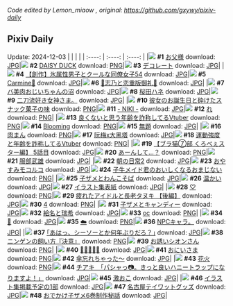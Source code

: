 *Code edited by Lemon_miaow , original: https://github.com/gxywy/pixiv-daily*
## Pixiv Daily 
Update: 2024-12-03
|      |      |      |
| :----: | :----: | :----: |
|![](https://pximg.lemonmiaow.xyz/c/240x480/img-master/img/2024/12/01/00/09/53/124783411_p0_master1200.jpg) **#1** [お父様](https://www.pixiv.net/artworks/124783411) download: [JPG](https://pximg.lemonmiaow.xyz/img-original/img/2024/12/01/00/09/53/124783411_p0.jpg)|![](https://pximg.lemonmiaow.xyz/c/240x480/img-master/img/2024/12/02/00/00/55/124818547_p0_master1200.jpg) **#2** [DAISY DUCK](https://www.pixiv.net/artworks/124818547) download: [PNG](https://pximg.lemonmiaow.xyz/img-original/img/2024/12/02/00/00/55/124818547_p0.png)|![](https://pximg.lemonmiaow.xyz/c/240x480/img-master/img/2024/12/01/19/44/01/124808471_p0_master1200.jpg) **#3** [デコレート](https://www.pixiv.net/artworks/124808471) download: [JPG](https://pximg.lemonmiaow.xyz/img-original/img/2024/12/01/19/44/01/124808471_p0.jpg)|
|![](https://pximg.lemonmiaow.xyz/c/240x480/img-master/img/2024/12/01/00/05/45/124783166_p0_master1200.jpg) **#4** [【創作】氷属性男子とクールな同僚女子54](https://www.pixiv.net/artworks/124783166) download: [JPG](https://pximg.lemonmiaow.xyz/img-original/img/2024/12/01/00/05/45/124783166_p0.jpg)|![](https://pximg.lemonmiaow.xyz/c/240x480/img-master/img/2024/12/01/14/12/26/124799347_p0_master1200.jpg) **#5** [Carmine🌹](https://www.pixiv.net/artworks/124799347) download: [JPG](https://pximg.lemonmiaow.xyz/img-original/img/2024/12/01/14/12/26/124799347_p0.jpg)|![](https://pximg.lemonmiaow.xyz/c/240x480/img-master/img/2024/12/01/00/04/18/124783056_p0_master1200.jpg) **#6** [🩵志乃と恋重版御礼🩷](https://www.pixiv.net/artworks/124783056) download: [JPG](https://pximg.lemonmiaow.xyz/img-original/img/2024/12/01/00/04/18/124783056_p0.jpg)|
|![](https://pximg.lemonmiaow.xyz/c/240x480/img-master/img/2024/12/02/00/00/11/124818347_p0_master1200.jpg) **#7** [バ美肉おじいちゃんの沼](https://www.pixiv.net/artworks/124818347) download: [JPG](https://pximg.lemonmiaow.xyz/img-original/img/2024/12/02/00/00/11/124818347_p0.jpg)|![](https://pximg.lemonmiaow.xyz/c/240x480/img-master/img/2024/12/01/10/15/47/124794142_p0_master1200.jpg) **#8** [桜田ハネ](https://www.pixiv.net/artworks/124794142) download: [JPG](https://pximg.lemonmiaow.xyz/img-original/img/2024/12/01/10/15/47/124794142_p0.jpg)|![](https://pximg.lemonmiaow.xyz/c/240x480/img-master/img/2024/12/02/08/53/30/124827159_p0_master1200.jpg) **#9** [二刀流好き女神さま。](https://www.pixiv.net/artworks/124827159) download: [JPG](https://pximg.lemonmiaow.xyz/img-original/img/2024/12/02/08/53/30/124827159_p0.jpg)|
|![](https://pximg.lemonmiaow.xyz/c/240x480/img-master/img/2024/12/01/00/08/27/124783343_p0_master1200.jpg) **#10** [彼女のお誕生日と砕けたスナック菓子の味](https://www.pixiv.net/artworks/124783343) download: [PNG](https://pximg.lemonmiaow.xyz/img-original/img/2024/12/01/00/08/27/124783343_p0.png)|![](https://pximg.lemonmiaow.xyz/c/240x480/img-master/img/2024/12/01/01/28/15/124786079_p0_master1200.jpg) **#11** [- NIKI -](https://www.pixiv.net/artworks/124786079) download: [JPG](https://pximg.lemonmiaow.xyz/img-original/img/2024/12/01/01/28/15/124786079_p0.jpg)|![](https://pximg.lemonmiaow.xyz/c/240x480/img-master/img/2024/12/01/04/30/02/124789172_p0_master1200.jpg) **#12** [れ](https://www.pixiv.net/artworks/124789172) download: [PNG](https://pximg.lemonmiaow.xyz/img-original/img/2024/12/01/04/30/02/124789172_p0.png)|
|![](https://pximg.lemonmiaow.xyz/c/240x480/img-master/img/2024/12/01/22/59/27/124815948_p0_master1200.jpg) **#13** [良くないと思う年齢を詐称してるVtuber](https://www.pixiv.net/artworks/124815948) download: [PNG](https://pximg.lemonmiaow.xyz/img-original/img/2024/12/01/22/59/27/124815948_p0.png)|![](https://pximg.lemonmiaow.xyz/c/240x480/img-master/img/2024/12/01/02/13/07/124785881_p0_master1200.jpg) **#14** [Blooming](https://www.pixiv.net/artworks/124785881) download: [PNG](https://pximg.lemonmiaow.xyz/img-original/img/2024/12/01/02/13/07/124785881_p0.png)|![](https://pximg.lemonmiaow.xyz/c/240x480/img-master/img/2024/12/02/20/19/56/124839573_p0_master1200.jpg) **#15** [無題](https://www.pixiv.net/artworks/124839573) download: [JPG](https://pximg.lemonmiaow.xyz/img-original/img/2024/12/02/20/19/56/124839573_p0.jpg)|
|![](https://pximg.lemonmiaow.xyz/c/240x480/img-master/img/2024/12/02/22/50/53/124844633_p0_master1200.jpg) **#16** [肉まん](https://www.pixiv.net/artworks/124844633) download: [PNG](https://pximg.lemonmiaow.xyz/img-original/img/2024/12/02/22/50/53/124844633_p0.png)|![](https://pximg.lemonmiaow.xyz/c/240x480/img-master/img/2024/12/01/18/04/06/124805348_p0_master1200.jpg) **#17** [阮梅x大黑塔](https://www.pixiv.net/artworks/124805348) download: [JPG](https://pximg.lemonmiaow.xyz/img-original/img/2024/12/01/18/04/06/124805348_p0.jpg)|![](https://pximg.lemonmiaow.xyz/c/240x480/img-master/img/2024/12/02/21/15/15/124841391_p0_master1200.jpg) **#18** [運動強度と年齢を詐称してるVtuber](https://www.pixiv.net/artworks/124841391) download: [PNG](https://pximg.lemonmiaow.xyz/img-original/img/2024/12/02/21/15/15/124841391_p0.png)|
|![](https://pximg.lemonmiaow.xyz/c/240x480/img-master/img/2024/12/02/18/55/50/124837100_p0_master1200.jpg) **#19** [【ブラ猫⑦部 くろべぇスター編】 5話目](https://www.pixiv.net/artworks/124837100) download: [JPG](https://pximg.lemonmiaow.xyz/img-original/img/2024/12/02/18/55/50/124837100_p0.jpg)|![](https://pximg.lemonmiaow.xyz/c/240x480/img-master/img/2024/12/01/01/31/22/124786157_p0_master1200.jpg) **#20** [あーんして…？](https://www.pixiv.net/artworks/124786157) download: [PNG](https://pximg.lemonmiaow.xyz/img-original/img/2024/12/01/01/31/22/124786157_p0.png)|![](https://pximg.lemonmiaow.xyz/c/240x480/img-master/img/2024/12/02/00/00/18/124818398_p0_master1200.jpg) **#21** [服部武雄](https://www.pixiv.net/artworks/124818398) download: [JPG](https://pximg.lemonmiaow.xyz/img-original/img/2024/12/02/00/00/18/124818398_p0.jpg)|
|![](https://pximg.lemonmiaow.xyz/c/240x480/img-master/img/2024/12/01/00/30/02/124784299_p0_master1200.jpg) **#22** [朝の日常2](https://www.pixiv.net/artworks/124784299) download: [JPG](https://pximg.lemonmiaow.xyz/img-original/img/2024/12/01/00/30/02/124784299_p0.jpg)|![](https://pximg.lemonmiaow.xyz/c/240x480/img-master/img/2024/12/01/00/01/58/124782841_p0_master1200.jpg) **#23** [おやすみモコルコ](https://www.pixiv.net/artworks/124782841) download: [JPG](https://pximg.lemonmiaow.xyz/img-original/img/2024/12/01/00/01/58/124782841_p0.jpg)|![](https://pximg.lemonmiaow.xyz/c/240x480/img-master/img/2024/12/01/17/40/23/124804475_p0_master1200.jpg) **#24** [子牛メイド君のおいしくなるおまじない](https://www.pixiv.net/artworks/124804475) download: [PNG](https://pximg.lemonmiaow.xyz/img-original/img/2024/12/01/17/40/23/124804475_p0.png)|
|![](https://pximg.lemonmiaow.xyz/c/240x480/img-master/img/2024/12/01/00/25/23/124784106_p0_master1200.jpg) **#25** [子ザメとわんこそば](https://www.pixiv.net/artworks/124784106) download: [JPG](https://pximg.lemonmiaow.xyz/img-original/img/2024/12/01/00/25/23/124784106_p0.jpg)|![](https://pximg.lemonmiaow.xyz/c/240x480/img-master/img/2024/12/01/00/28/04/124784221_p0_master1200.jpg) **#26** [温かい](https://www.pixiv.net/artworks/124784221) download: [JPG](https://pximg.lemonmiaow.xyz/img-original/img/2024/12/01/00/28/04/124784221_p0.jpg)|![](https://pximg.lemonmiaow.xyz/c/240x480/img-master/img/2024/12/01/17/54/03/124804852_p0_master1200.jpg) **#27** [イラスト集表紙](https://www.pixiv.net/artworks/124804852) download: [JPG](https://pximg.lemonmiaow.xyz/img-original/img/2024/12/01/17/54/03/124804852_p0.jpg)|
|![](https://pximg.lemonmiaow.xyz/c/240x480/img-master/img/2024/12/01/14/31/24/124799714_p0_master1200.jpg) **#28** [♡](https://www.pixiv.net/artworks/124799714) download: [PNG](https://pximg.lemonmiaow.xyz/img-original/img/2024/12/01/14/31/24/124799714_p0.png)|![](https://pximg.lemonmiaow.xyz/c/240x480/img-master/img/2024/12/02/00/02/17/124818696_p0_master1200.jpg) **#29** [疲れたアイドルと長老タヌキ 【後編】](https://www.pixiv.net/artworks/124818696) download: [JPG](https://pximg.lemonmiaow.xyz/img-original/img/2024/12/02/00/02/17/124818696_p0.jpg)|![](https://pximg.lemonmiaow.xyz/c/240x480/img-master/img/2024/12/01/10/53/40/124794890_p0_master1200.jpg) **#30** [4](https://www.pixiv.net/artworks/124794890) download: [PNG](https://pximg.lemonmiaow.xyz/img-original/img/2024/12/01/10/53/40/124794890_p0.png)|
|![](https://pximg.lemonmiaow.xyz/c/240x480/img-master/img/2024/12/02/12/52/13/124830480_p0_master1200.jpg) **#31** [子ザメとキャンディー](https://www.pixiv.net/artworks/124830480) download: [JPG](https://pximg.lemonmiaow.xyz/img-original/img/2024/12/02/12/52/13/124830480_p0.jpg)|![](https://pximg.lemonmiaow.xyz/c/240x480/img-master/img/2024/12/01/16/21/07/124802294_p0_master1200.jpg) **#32** [絵名と瑞希](https://www.pixiv.net/artworks/124802294) download: [JPG](https://pximg.lemonmiaow.xyz/img-original/img/2024/12/01/16/21/07/124802294_p0.jpg)|![](https://pximg.lemonmiaow.xyz/c/240x480/img-master/img/2024/12/02/00/13/17/124819241_p0_master1200.jpg) **#33** [oc](https://www.pixiv.net/artworks/124819241) download: [PNG](https://pximg.lemonmiaow.xyz/img-original/img/2024/12/02/00/13/17/124819241_p0.png)|
|![](https://pximg.lemonmiaow.xyz/c/240x480/img-master/img/2024/12/01/13/53/01/124798842_p0_master1200.jpg) **#34** [🐗](https://www.pixiv.net/artworks/124798842) download: [JPG](https://pximg.lemonmiaow.xyz/img-original/img/2024/12/01/13/53/01/124798842_p0.jpg)|![](https://pximg.lemonmiaow.xyz/c/240x480/img-master/img/2024/12/01/00/00/49/124782671_p0_master1200.jpg) **#35** [☁️](https://www.pixiv.net/artworks/124782671) download: [PNG](https://pximg.lemonmiaow.xyz/img-original/img/2024/12/01/00/00/49/124782671_p0.png)|![](https://pximg.lemonmiaow.xyz/c/240x480/img-master/img/2024/12/01/17/26/09/124803716_p0_master1200.jpg) **#36** [NPCキャラ。](https://www.pixiv.net/artworks/124803716) download: [JPG](https://pximg.lemonmiaow.xyz/img-original/img/2024/12/01/17/26/09/124803716_p0.jpg)|
|![](https://pximg.lemonmiaow.xyz/c/240x480/img-master/img/2024/12/02/17/09/03/124834571_p0_master1200.jpg) **#37** [｢あはっ、シーソーとか何年ぶりだろ？｣](https://www.pixiv.net/artworks/124834571) download: [JPG](https://pximg.lemonmiaow.xyz/img-original/img/2024/12/02/17/09/03/124834571_p0.jpg)|![](https://pximg.lemonmiaow.xyz/c/240x480/img-master/img/2024/12/02/11/19/51/124829060_p0_master1200.jpg) **#38** [ニンゲンの飼い方『決意』](https://www.pixiv.net/artworks/124829060) download: [PNG](https://pximg.lemonmiaow.xyz/img-original/img/2024/12/02/11/19/51/124829060_p0.png)|![](https://pximg.lemonmiaow.xyz/c/240x480/img-master/img/2024/12/01/00/03/15/124782976_p0_master1200.jpg) **#39** [お誘いシオンさん](https://www.pixiv.net/artworks/124782976) download: [PNG](https://pximg.lemonmiaow.xyz/img-original/img/2024/12/01/00/03/15/124782976_p0.png)|
|![](https://pximg.lemonmiaow.xyz/c/240x480/img-master/img/2024/12/02/12/56/40/124830552_p0_master1200.jpg) **#40** [🌼🌸🐰🌸🌼](https://www.pixiv.net/artworks/124830552) download: [JPG](https://pximg.lemonmiaow.xyz/img-original/img/2024/12/02/12/56/40/124830552_p0.jpg)|![](https://pximg.lemonmiaow.xyz/c/240x480/img-master/img/2024/12/01/00/07/15/124783265_p0_master1200.jpg) **#41** [おにいさま](https://www.pixiv.net/artworks/124783265) download: [PNG](https://pximg.lemonmiaow.xyz/img-original/img/2024/12/01/00/07/15/124783265_p0.png)|![](https://pximg.lemonmiaow.xyz/c/240x480/img-master/img/2024/12/01/00/12/12/124783534_p0_master1200.jpg) **#42** [傘忘れちゃった～](https://www.pixiv.net/artworks/124783534) download: [JPG](https://pximg.lemonmiaow.xyz/img-original/img/2024/12/01/00/12/12/124783534_p0.jpg)|
|![](https://pximg.lemonmiaow.xyz/c/240x480/img-master/img/2024/12/01/20/21/11/124809803_p0_master1200.jpg) **#43** [花火](https://www.pixiv.net/artworks/124809803) download: [PNG](https://pximg.lemonmiaow.xyz/img-original/img/2024/12/01/20/21/11/124809803_p0.png)|![](https://pximg.lemonmiaow.xyz/c/240x480/img-master/img/2024/12/01/08/00/05/124791808_p0_master1200.jpg) **#44** [チアキ　「パシャっ📷。きっと良いハニートラップになりますよ！」](https://www.pixiv.net/artworks/124791808) download: [JPG](https://pximg.lemonmiaow.xyz/img-original/img/2024/12/01/08/00/05/124791808_p0.jpg)|![](https://pximg.lemonmiaow.xyz/c/240x480/img-master/img/2024/12/02/01/11/50/124821080_p0_master1200.jpg) **#45** [激おこ](https://www.pixiv.net/artworks/124821080) download: [JPG](https://pximg.lemonmiaow.xyz/img-original/img/2024/12/02/01/11/50/124821080_p0.jpg)|
|![](https://pximg.lemonmiaow.xyz/c/240x480/img-master/img/2024/12/01/19/28/22/124807973_p0_master1200.jpg) **#46** [イラスト集掲載予定の1部](https://www.pixiv.net/artworks/124807973) download: [JPG](https://pximg.lemonmiaow.xyz/img-original/img/2024/12/01/19/28/22/124807973_p0.jpg)|![](https://pximg.lemonmiaow.xyz/c/240x480/img-master/img/2024/12/02/19/41/46/124838435_p0_master1200.jpg) **#47** [名古屋テイワットグッズ](https://www.pixiv.net/artworks/124838435) download: [JPG](https://pximg.lemonmiaow.xyz/img-original/img/2024/12/02/19/41/46/124838435_p0.jpg)|![](https://pximg.lemonmiaow.xyz/c/240x480/img-master/img/2024/12/01/00/23/51/124784056_p0_master1200.jpg) **#48** [おでかけ子ザメ6巻制作秘話](https://www.pixiv.net/artworks/124784056) download: [JPG](https://pximg.lemonmiaow.xyz/img-original/img/2024/12/01/00/23/51/124784056_p0.jpg)|
